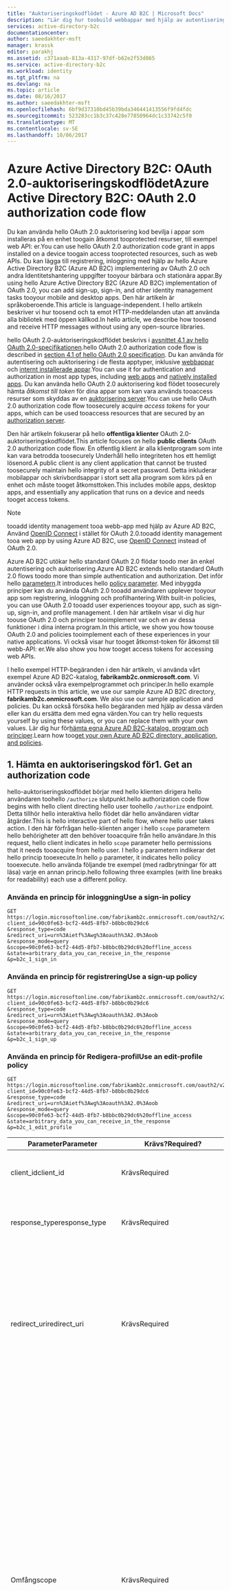 ```yaml
---
title: "Auktoriseringskodflödet - Azure AD B2C | Microsoft Docs"
description: "Lär dig hur toobuild webbappar med hjälp av autentiseringsprotokollet Azure AD B2C och OpenID Connect."
services: active-directory-b2c
documentationcenter: 
author: saeedakhter-msft
manager: krassk
editor: parakhj
ms.assetid: c371aaab-813a-4317-97df-b62e2f53d865
ms.service: active-directory-b2c
ms.workload: identity
ms.tgt_pltfrm: na
ms.devlang: na
ms.topic: article
ms.date: 08/16/2017
ms.author: saeedakhter-msft
ms.openlocfilehash: 6bf9d37310bd45b39bda346441413556f9fd4fdc
ms.sourcegitcommit: 523283cc1b3c37c428e77850964dc1c33742c5f0
ms.translationtype: MT
ms.contentlocale: sv-SE
ms.lasthandoff: 10/06/2017
---
```

# <a name="azure-active-directory-b2c-oauth-20-authorization-code-flow"></a><span data-ttu-id="7bff1-103">Azure Active Directory B2C: OAuth 2.0-auktoriseringskodflödet</span><span class="sxs-lookup"><span data-stu-id="7bff1-103">Azure Active Directory B2C: OAuth 2.0 authorization code flow</span></span>
<span data-ttu-id="7bff1-104">Du kan använda hello OAuth 2.0 auktorisering kod bevilja i appar som installeras på en enhet toogain åtkomst tooprotected resurser, till exempel web API: er.</span><span class="sxs-lookup"><span data-stu-id="7bff1-104">You can use hello OAuth 2.0 authorization code grant in apps installed on a device toogain access tooprotected resources, such as web APIs.</span></span> <span data-ttu-id="7bff1-105">Du kan lägga till registrering, inloggning med hjälp av hello Azure Active Directory B2C (Azure AD B2C) implementering av OAuth 2.0 och andra Identitetshantering uppgifter tooyour bärbara och stationära appar.</span><span class="sxs-lookup"><span data-stu-id="7bff1-105">By using hello Azure Active Directory B2C (Azure AD B2C) implementation of OAuth 2.0, you can add sign-up, sign-in, and other identity management tasks tooyour mobile and desktop apps.</span></span> <span data-ttu-id="7bff1-106">Den här artikeln är språkoberoende.</span><span class="sxs-lookup"><span data-stu-id="7bff1-106">This article is language-independent.</span></span> <span data-ttu-id="7bff1-107">I hello artikeln beskriver vi hur toosend och ta emot HTTP-meddelanden utan att använda alla bibliotek med öppen källkod.</span><span class="sxs-lookup"><span data-stu-id="7bff1-107">In hello article, we describe how toosend and receive HTTP messages without using any open-source libraries.</span></span>

<!-- TODO: Need link toolibraries -->

<span data-ttu-id="7bff1-108">hello OAuth 2.0-auktoriseringskodflödet beskrivs i [avsnittet 4.1 av hello OAuth 2.0-specifikationen](http://tools.ietf.org/html/rfc6749).</span><span class="sxs-lookup"><span data-stu-id="7bff1-108">hello OAuth 2.0 authorization code flow is described in [section 4.1 of hello OAuth 2.0 specification](http://tools.ietf.org/html/rfc6749).</span></span> <span data-ttu-id="7bff1-109">Du kan använda för autentisering och auktorisering i de flesta apptyper, inklusive [webbappar](active-directory-b2c-apps.md#web-apps) och [internt installerade appar](active-directory-b2c-apps.md#mobile-and-native-apps).</span><span class="sxs-lookup"><span data-stu-id="7bff1-109">You can use it for authentication and authorization in most app types, including [web apps](active-directory-b2c-apps.md#web-apps) and [natively installed apps](active-directory-b2c-apps.md#mobile-and-native-apps).</span></span> <span data-ttu-id="7bff1-110">Du kan använda hello OAuth 2.0 auktorisering kod flödet toosecurely hämta *åtkomst till token* för dina appar som kan vara används tooaccess resurser som skyddas av en [auktorisering server](active-directory-b2c-reference-protocols.md#the-basics).</span><span class="sxs-lookup"><span data-stu-id="7bff1-110">You can use hello OAuth 2.0 authorization code flow toosecurely acquire *access tokens* for your apps, which can be used tooaccess resources that are secured by an [authorization server](active-directory-b2c-reference-protocols.md#the-basics).</span></span>

<span data-ttu-id="7bff1-111">Den här artikeln fokuserar på hello **offentliga klienter** OAuth 2.0-auktoriseringskodflödet.</span><span class="sxs-lookup"><span data-stu-id="7bff1-111">This article focuses on hello **public clients** OAuth 2.0 authorization code flow.</span></span> <span data-ttu-id="7bff1-112">En offentlig klient är alla klientprogram som inte kan vara betrodda toosecurely Underhåll hello integriteten hos ett hemligt lösenord.</span><span class="sxs-lookup"><span data-stu-id="7bff1-112">A public client is any client application that cannot be trusted toosecurely maintain hello integrity of a secret password.</span></span> <span data-ttu-id="7bff1-113">Detta inkluderar mobilappar och skrivbordsappar i stort sett alla program som körs på en enhet och måste tooget åtkomsttoken.</span><span class="sxs-lookup"><span data-stu-id="7bff1-113">This includes mobile apps, desktop apps, and essentially any application that runs on a device and needs tooget access tokens.</span></span> 

> [!NOTE]
> <span data-ttu-id="7bff1-114">tooadd identity management tooa webb-app med hjälp av Azure AD B2C, Använd [OpenID Connect](active-directory-b2c-reference-oidc.md) i stället för OAuth 2.0.</span><span class="sxs-lookup"><span data-stu-id="7bff1-114">tooadd identity management tooa web app by using Azure AD B2C, use [OpenID Connect](active-directory-b2c-reference-oidc.md) instead of OAuth 2.0.</span></span>

<span data-ttu-id="7bff1-115">Azure AD B2C utökar hello standard OAuth 2.0 flödar toodo mer än enkel autentisering och auktorisering.</span><span class="sxs-lookup"><span data-stu-id="7bff1-115">Azure AD B2C extends hello standard OAuth 2.0 flows toodo more than simple authentication and authorization.</span></span> <span data-ttu-id="7bff1-116">Det inför hello [parametern](active-directory-b2c-reference-policies.md).</span><span class="sxs-lookup"><span data-stu-id="7bff1-116">It introduces hello [policy parameter](active-directory-b2c-reference-policies.md).</span></span> <span data-ttu-id="7bff1-117">Med inbyggda principer kan du använda OAuth 2.0 tooadd användaren upplever tooyour app som registrering, inloggning och profilhantering.</span><span class="sxs-lookup"><span data-stu-id="7bff1-117">With built-in policies, you can use OAuth 2.0 tooadd user experiences tooyour app, such as sign-up, sign-in, and profile management.</span></span> <span data-ttu-id="7bff1-118">I den här artikeln visar vi dig hur toouse OAuth 2.0 och principer tooimplement var och en av dessa funktioner i dina interna program.</span><span class="sxs-lookup"><span data-stu-id="7bff1-118">In this article, we show you how toouse OAuth 2.0 and policies tooimplement each of these experiences in your native applications.</span></span> <span data-ttu-id="7bff1-119">Vi också visar hur tooget åtkomst-token för åtkomst till webb-API: er.</span><span class="sxs-lookup"><span data-stu-id="7bff1-119">We also show you how tooget access tokens for accessing web APIs.</span></span>

<span data-ttu-id="7bff1-120">I hello exempel HTTP-begäranden i den här artikeln, vi använda vårt exempel Azure AD B2C-katalog, **fabrikamb2c.onmicrosoft.com**. Vi använder också våra exempelprogrammet och principer.</span><span class="sxs-lookup"><span data-stu-id="7bff1-120">In hello example HTTP requests in this article, we use our sample Azure AD B2C directory, **fabrikamb2c.onmicrosoft.com**. We also use our sample application and policies.</span></span> <span data-ttu-id="7bff1-121">Du kan också försöka hello begäranden med hjälp av dessa värden eller kan du ersätta dem med egna värden.</span><span class="sxs-lookup"><span data-stu-id="7bff1-121">You can try hello requests yourself by using these values, or you can replace them with your own values.</span></span>
<span data-ttu-id="7bff1-122">Lär dig hur för[hämta egna Azure AD B2C-katalog, program och principer](#use-your-own-azure-ad-b2c-directory).</span><span class="sxs-lookup"><span data-stu-id="7bff1-122">Learn how too[get your own Azure AD B2C directory, application, and policies](#use-your-own-azure-ad-b2c-directory).</span></span>

## <a name="1-get-an-authorization-code"></a><span data-ttu-id="7bff1-123">1. Hämta en auktoriseringskod för</span><span class="sxs-lookup"><span data-stu-id="7bff1-123">1. Get an authorization code</span></span>
<span data-ttu-id="7bff1-124">hello-auktoriseringskodflödet börjar med hello klienten dirigera hello användaren toohello `/authorize` slutpunkt.</span><span class="sxs-lookup"><span data-stu-id="7bff1-124">hello authorization code flow begins with hello client directing hello user toohello `/authorize` endpoint.</span></span> <span data-ttu-id="7bff1-125">Detta tillhör hello interaktiva hello flödet där hello användaren vidtar åtgärder.</span><span class="sxs-lookup"><span data-stu-id="7bff1-125">This is hello interactive part of hello flow, where hello user takes action.</span></span> <span data-ttu-id="7bff1-126">I den här förfrågan hello-klienten anger i hello `scope` parametern hello behörigheter att den behöver tooacquire från hello användare.</span><span class="sxs-lookup"><span data-stu-id="7bff1-126">In this request, hello client indicates in hello `scope` parameter hello permissions that it needs tooacquire from hello user.</span></span> <span data-ttu-id="7bff1-127">I hello `p` parametern indikerar det hello princip tooexecute.</span><span class="sxs-lookup"><span data-stu-id="7bff1-127">In hello `p` parameter, it indicates hello policy tooexecute.</span></span> <span data-ttu-id="7bff1-128">hello använda följande tre exempel (med radbrytningar för att läsa) varje en annan princip.</span><span class="sxs-lookup"><span data-stu-id="7bff1-128">hello following three examples (with line breaks for readability) each use a different policy.</span></span>

### <a name="use-a-sign-in-policy"></a><span data-ttu-id="7bff1-129">Använda en princip för inloggning</span><span class="sxs-lookup"><span data-stu-id="7bff1-129">Use a sign-in policy</span></span>
```
GET https://login.microsoftonline.com/fabrikamb2c.onmicrosoft.com/oauth2/v2.0/authorize?
client_id=90c0fe63-bcf2-44d5-8fb7-b8bbc0b29dc6
&response_type=code
&redirect_uri=urn%3Aietf%3Awg%3Aoauth%3A2.0%3Aoob
&response_mode=query
&scope=90c0fe63-bcf2-44d5-8fb7-b8bbc0b29dc6%20offline_access
&state=arbitrary_data_you_can_receive_in_the_response
&p=b2c_1_sign_in
```

### <a name="use-a-sign-up-policy"></a><span data-ttu-id="7bff1-130">Använda en princip för registrering</span><span class="sxs-lookup"><span data-stu-id="7bff1-130">Use a sign-up policy</span></span>
```
GET https://login.microsoftonline.com/fabrikamb2c.onmicrosoft.com/oauth2/v2.0/authorize?
client_id=90c0fe63-bcf2-44d5-8fb7-b8bbc0b29dc6
&response_type=code
&redirect_uri=urn%3Aietf%3Awg%3Aoauth%3A2.0%3Aoob
&response_mode=query
&scope=90c0fe63-bcf2-44d5-8fb7-b8bbc0b29dc6%20offline_access
&state=arbitrary_data_you_can_receive_in_the_response
&p=b2c_1_sign_up
```

### <a name="use-an-edit-profile-policy"></a><span data-ttu-id="7bff1-131">Använda en princip för Redigera-profil</span><span class="sxs-lookup"><span data-stu-id="7bff1-131">Use an edit-profile policy</span></span>
```
GET https://login.microsoftonline.com/fabrikamb2c.onmicrosoft.com/oauth2/v2.0/authorize?
client_id=90c0fe63-bcf2-44d5-8fb7-b8bbc0b29dc6
&response_type=code
&redirect_uri=urn%3Aietf%3Awg%3Aoauth%3A2.0%3Aoob
&response_mode=query
&scope=90c0fe63-bcf2-44d5-8fb7-b8bbc0b29dc6%20offline_access
&state=arbitrary_data_you_can_receive_in_the_response
&p=b2c_1_edit_profile
```

| <span data-ttu-id="7bff1-132">Parameter</span><span class="sxs-lookup"><span data-stu-id="7bff1-132">Parameter</span></span> | <span data-ttu-id="7bff1-133">Krävs?</span><span class="sxs-lookup"><span data-stu-id="7bff1-133">Required?</span></span> | <span data-ttu-id="7bff1-134">Beskrivning</span><span class="sxs-lookup"><span data-stu-id="7bff1-134">Description</span></span> |
| --- | --- | --- |
| <span data-ttu-id="7bff1-135">client_id</span><span class="sxs-lookup"><span data-stu-id="7bff1-135">client_id</span></span> |<span data-ttu-id="7bff1-136">Krävs</span><span class="sxs-lookup"><span data-stu-id="7bff1-136">Required</span></span> |<span data-ttu-id="7bff1-137">hello program-ID tilldelade tooyour app i hello [Azure-portalen](https://portal.azure.com).</span><span class="sxs-lookup"><span data-stu-id="7bff1-137">hello application ID assigned tooyour app in hello [Azure portal](https://portal.azure.com).</span></span> |
| <span data-ttu-id="7bff1-138">response_type</span><span class="sxs-lookup"><span data-stu-id="7bff1-138">response_type</span></span> |<span data-ttu-id="7bff1-139">Krävs</span><span class="sxs-lookup"><span data-stu-id="7bff1-139">Required</span></span> |<span data-ttu-id="7bff1-140">hello svarstypen, måste innehålla `code` för hello-auktoriseringskodflödet.</span><span class="sxs-lookup"><span data-stu-id="7bff1-140">hello response type, which must include `code` for hello authorization code flow.</span></span> |
| <span data-ttu-id="7bff1-141">redirect_uri</span><span class="sxs-lookup"><span data-stu-id="7bff1-141">redirect_uri</span></span> |<span data-ttu-id="7bff1-142">Krävs</span><span class="sxs-lookup"><span data-stu-id="7bff1-142">Required</span></span> |<span data-ttu-id="7bff1-143">hello omdirigerings-URI för appen där autentisering svar skickas och tas emot av din app.</span><span class="sxs-lookup"><span data-stu-id="7bff1-143">hello redirect URI of your app, where authentication responses are sent and received by your app.</span></span> <span data-ttu-id="7bff1-144">Den måste matcha en hello omdirigerings-URI: er som du har registrerat i hello portal, förutom att det måste vara URL-kodade.</span><span class="sxs-lookup"><span data-stu-id="7bff1-144">It must exactly match one of hello redirect URIs that you registered in hello portal, except that it must be URL-encoded.</span></span> |
| <span data-ttu-id="7bff1-145">Omfång</span><span class="sxs-lookup"><span data-stu-id="7bff1-145">scope</span></span> |<span data-ttu-id="7bff1-146">Krävs</span><span class="sxs-lookup"><span data-stu-id="7bff1-146">Required</span></span> |<span data-ttu-id="7bff1-147">En blankstegsavgränsad lista över scope.</span><span class="sxs-lookup"><span data-stu-id="7bff1-147">A space-separated list of scopes.</span></span> <span data-ttu-id="7bff1-148">Ett enda scope-värde anger tooAzure Active Directory (AD Azure) både hello behörigheter som tas emot.</span><span class="sxs-lookup"><span data-stu-id="7bff1-148">A single scope value indicates tooAzure Active Directory (Azure AD) both of hello permissions that are being requested.</span></span> <span data-ttu-id="7bff1-149">Med hjälp av hello klient-ID som hello scope visar att din app behöver ett åtkomsttoken som kan användas med tjänsten eller webb-API, som representeras av hello samma klient-ID.</span><span class="sxs-lookup"><span data-stu-id="7bff1-149">Using hello client ID as hello scope indicates that your app needs an access token that can be used against your own service or web API, represented by hello same client ID.</span></span>  <span data-ttu-id="7bff1-150">Hej `offline_access` scope visar att din app behöver en uppdateringstoken för långlivade åtkomst tooresources.</span><span class="sxs-lookup"><span data-stu-id="7bff1-150">hello `offline_access` scope indicates that your app needs a refresh token for long-lived access tooresources.</span></span> <span data-ttu-id="7bff1-151">Du kan också använda hello `openid` omfång toorequest en ID-token från Azure AD B2C.</span><span class="sxs-lookup"><span data-stu-id="7bff1-151">You also can use hello `openid` scope toorequest an ID token from Azure AD B2C.</span></span> |
| <span data-ttu-id="7bff1-152">response_mode</span><span class="sxs-lookup"><span data-stu-id="7bff1-152">response_mode</span></span> |<span data-ttu-id="7bff1-153">Rekommenderas</span><span class="sxs-lookup"><span data-stu-id="7bff1-153">Recommended</span></span> |<span data-ttu-id="7bff1-154">hello-metod som du använder toosend hello resulterande auktorisering kod tillbaka tooyour app.</span><span class="sxs-lookup"><span data-stu-id="7bff1-154">hello method that you use toosend hello resulting authorization code back tooyour app.</span></span> <span data-ttu-id="7bff1-155">Det kan vara `query`, `form_post`, eller `fragment`.</span><span class="sxs-lookup"><span data-stu-id="7bff1-155">It can be `query`, `form_post`, or `fragment`.</span></span> |
| <span data-ttu-id="7bff1-156">state</span><span class="sxs-lookup"><span data-stu-id="7bff1-156">state</span></span> |<span data-ttu-id="7bff1-157">Rekommenderas</span><span class="sxs-lookup"><span data-stu-id="7bff1-157">Recommended</span></span> |<span data-ttu-id="7bff1-158">Ett värde som ingår i hello-begäran som returneras hello token svar.</span><span class="sxs-lookup"><span data-stu-id="7bff1-158">A value included in hello request that is returned in hello token response.</span></span> <span data-ttu-id="7bff1-159">Det kan vara en sträng med innehåll som du vill toouse.</span><span class="sxs-lookup"><span data-stu-id="7bff1-159">It can be a string of any content that you want toouse.</span></span> <span data-ttu-id="7bff1-160">Vanligtvis ett slumpmässigt genererat unikt värde används tooprevent attacker med förfalskning av begäran.</span><span class="sxs-lookup"><span data-stu-id="7bff1-160">Usually, a randomly generated unique value is  used, tooprevent cross-site request forgery attacks.</span></span> <span data-ttu-id="7bff1-161">hello tillstånd är också används tooencode information om hello användarens tillstånd i hello app innan hello autentiseringsbegäran inträffade.</span><span class="sxs-lookup"><span data-stu-id="7bff1-161">hello state also is used tooencode information about hello user's state in hello app before hello authentication request occurred.</span></span> <span data-ttu-id="7bff1-162">Hello sidan hello användaren utfördes eller hello princip som kördes.</span><span class="sxs-lookup"><span data-stu-id="7bff1-162">For example, hello page hello user was on, or hello policy that was being executed.</span></span> |
| <span data-ttu-id="7bff1-163">P</span><span class="sxs-lookup"><span data-stu-id="7bff1-163">p</span></span> |<span data-ttu-id="7bff1-164">Krävs</span><span class="sxs-lookup"><span data-stu-id="7bff1-164">Required</span></span> |<span data-ttu-id="7bff1-165">hello-princip som körs.</span><span class="sxs-lookup"><span data-stu-id="7bff1-165">hello policy that is executed.</span></span> <span data-ttu-id="7bff1-166">Hello namnet för en princip som skapas i din Azure AD B2C-katalog.</span><span class="sxs-lookup"><span data-stu-id="7bff1-166">It's hello name of a policy that is created in your Azure AD B2C directory.</span></span> <span data-ttu-id="7bff1-167">hello principvärdet namn måste börja med **b2c\_1\_**.</span><span class="sxs-lookup"><span data-stu-id="7bff1-167">hello policy name value should begin with **b2c\_1\_**.</span></span> <span data-ttu-id="7bff1-168">toolearn mer information om principer finns [Azure AD B2C inbyggda principer](active-directory-b2c-reference-policies.md).</span><span class="sxs-lookup"><span data-stu-id="7bff1-168">toolearn more about policies, see [Azure AD B2C built-in policies](active-directory-b2c-reference-policies.md).</span></span> |
| <span data-ttu-id="7bff1-169">kommandotolk</span><span class="sxs-lookup"><span data-stu-id="7bff1-169">prompt</span></span> |<span data-ttu-id="7bff1-170">Valfri</span><span class="sxs-lookup"><span data-stu-id="7bff1-170">Optional</span></span> |<span data-ttu-id="7bff1-171">hello typ av användarinteraktion som krävs.</span><span class="sxs-lookup"><span data-stu-id="7bff1-171">hello type of user interaction that is required.</span></span> <span data-ttu-id="7bff1-172">Hello enda giltiga värdet är för närvarande `login`, vilket framtvingar hello användaren tooenter sina autentiseringsuppgifter på begäran.</span><span class="sxs-lookup"><span data-stu-id="7bff1-172">Currently, hello only valid value is `login`, which forces hello user tooenter their credentials on that request.</span></span> <span data-ttu-id="7bff1-173">Enkel inloggning börjar inte gälla.</span><span class="sxs-lookup"><span data-stu-id="7bff1-173">Single sign-on will not take effect.</span></span> |

<span data-ttu-id="7bff1-174">Nu uppmanas användaren hello toocomplete hello princip arbetsflöde.</span><span class="sxs-lookup"><span data-stu-id="7bff1-174">At this point, hello user is asked toocomplete hello policy's workflow.</span></span> <span data-ttu-id="7bff1-175">Detta kan omfatta hello användaren att ange sina användarnamn och lösenord, logga in med en sociala identitet registrerar sig för hello katalog eller en annan siffra steg.</span><span class="sxs-lookup"><span data-stu-id="7bff1-175">This might involve hello user entering their username and password, signing in with a social identity, signing up for hello directory, or any other number of steps.</span></span> <span data-ttu-id="7bff1-176">Användaråtgärder beror på hur hello princip har definierats.</span><span class="sxs-lookup"><span data-stu-id="7bff1-176">User actions depend on how hello policy is defined.</span></span>

<span data-ttu-id="7bff1-177">När hello användaren Slutför hello princip, Azure AD tillbaka ett svar tooyour app på hello-värde som du använde för `redirect_uri`.</span><span class="sxs-lookup"><span data-stu-id="7bff1-177">After hello user completes hello policy, Azure AD returns a response tooyour app at hello value you used for `redirect_uri`.</span></span> <span data-ttu-id="7bff1-178">Den använder hello-metod som anges i hello `response_mode` parameter.</span><span class="sxs-lookup"><span data-stu-id="7bff1-178">It uses hello method specified in hello `response_mode` parameter.</span></span> <span data-ttu-id="7bff1-179">hello svar är exakt hello samma för alla hello åtgärd användarscenarier, oberoende av hello-princip som har utförts.</span><span class="sxs-lookup"><span data-stu-id="7bff1-179">hello response is exactly hello same for each of hello user action scenarios, independent of hello policy that was executed.</span></span>

<span data-ttu-id="7bff1-180">Ett lyckat svar som använder `response_mode=query` ser ut så här:</span><span class="sxs-lookup"><span data-stu-id="7bff1-180">A successful response that uses `response_mode=query` looks like this:</span></span>

```
GET urn:ietf:wg:oauth:2.0:oob?
code=AwABAAAAvPM1KaPlrEqdFSBzjqfTGBCmLdgfSTLEMPGYuNHSUYBrq...        // hello authorization_code, truncated
&state=arbitrary_data_you_can_receive_in_the_response                // hello value provided in hello request
```

| <span data-ttu-id="7bff1-181">Parameter</span><span class="sxs-lookup"><span data-stu-id="7bff1-181">Parameter</span></span> | <span data-ttu-id="7bff1-182">Beskrivning</span><span class="sxs-lookup"><span data-stu-id="7bff1-182">Description</span></span> |
| --- | --- |
| <span data-ttu-id="7bff1-183">Koden</span><span class="sxs-lookup"><span data-stu-id="7bff1-183">code</span></span> |<span data-ttu-id="7bff1-184">Hej auktoriseringskod hello appen begärdes.</span><span class="sxs-lookup"><span data-stu-id="7bff1-184">hello authorization code that hello app requested.</span></span> <span data-ttu-id="7bff1-185">hello app kan använda hello auktorisering koden toorequest en åtkomst-token för en målresurs.</span><span class="sxs-lookup"><span data-stu-id="7bff1-185">hello app can use hello authorization code toorequest an access token for a target resource.</span></span> <span data-ttu-id="7bff1-186">Auktoriseringskoder är mycket tillfällig.</span><span class="sxs-lookup"><span data-stu-id="7bff1-186">Authorization codes are very short-lived.</span></span> <span data-ttu-id="7bff1-187">Vanligtvis de går ut efter 10 minuter.</span><span class="sxs-lookup"><span data-stu-id="7bff1-187">Typically, they expire after about 10 minutes.</span></span> |
| <span data-ttu-id="7bff1-188">state</span><span class="sxs-lookup"><span data-stu-id="7bff1-188">state</span></span> |<span data-ttu-id="7bff1-189">Se hello fullständig beskrivning i hello-tabellen i föregående avsnitt hello.</span><span class="sxs-lookup"><span data-stu-id="7bff1-189">See hello full description in hello table in hello preceding section.</span></span> <span data-ttu-id="7bff1-190">Om en `state` parametern ingår i hello begäran hello samma värde som ska visas i hello svar.</span><span class="sxs-lookup"><span data-stu-id="7bff1-190">If a `state` parameter is included in hello request, hello same value should appear in hello response.</span></span> <span data-ttu-id="7bff1-191">hello app bör kontrollera att hello `state` värden i hello förfrågan och svar är identiska.</span><span class="sxs-lookup"><span data-stu-id="7bff1-191">hello app should verify that hello `state` values in hello request and response are identical.</span></span> |

<span data-ttu-id="7bff1-192">Felsvar kan också skickas toohello omdirigerings-URI så att hello app kan hantera dem på rätt sätt:</span><span class="sxs-lookup"><span data-stu-id="7bff1-192">Error responses also can be sent toohello redirect URI so that hello app can handle them appropriately:</span></span>

```
GET urn:ietf:wg:oauth:2.0:oob?
error=access_denied
&error_description=The+user+has+cancelled+entering+self-asserted+information
&state=arbitrary_data_you_can_receive_in_the_response
```

| <span data-ttu-id="7bff1-193">Parameter</span><span class="sxs-lookup"><span data-stu-id="7bff1-193">Parameter</span></span> | <span data-ttu-id="7bff1-194">Beskrivning</span><span class="sxs-lookup"><span data-stu-id="7bff1-194">Description</span></span> |
| --- | --- |
| <span data-ttu-id="7bff1-195">fel</span><span class="sxs-lookup"><span data-stu-id="7bff1-195">error</span></span> |<span data-ttu-id="7bff1-196">Ett felkod sträng som du kan använda tooclassify hello typer av fel som inträffar.</span><span class="sxs-lookup"><span data-stu-id="7bff1-196">An error code string that you can use tooclassify hello types of errors that occur.</span></span> <span data-ttu-id="7bff1-197">Du kan också använda hello sträng tooreact tooerrors.</span><span class="sxs-lookup"><span data-stu-id="7bff1-197">You also can use hello string tooreact tooerrors.</span></span> |
| <span data-ttu-id="7bff1-198">error_description</span><span class="sxs-lookup"><span data-stu-id="7bff1-198">error_description</span></span> |<span data-ttu-id="7bff1-199">Ett felmeddelande som kan hjälpa dig att identifiera hello grundorsaken till ett autentiseringsfel.</span><span class="sxs-lookup"><span data-stu-id="7bff1-199">A specific error message that can help you identify hello root cause of an authentication error.</span></span> |
| <span data-ttu-id="7bff1-200">state</span><span class="sxs-lookup"><span data-stu-id="7bff1-200">state</span></span> |<span data-ttu-id="7bff1-201">Finns hello fullständiga beskrivningen i föregående tabell hello.</span><span class="sxs-lookup"><span data-stu-id="7bff1-201">See hello full description in hello preceding table.</span></span> <span data-ttu-id="7bff1-202">Om en `state` parametern ingår i hello begäran hello samma värde som ska visas i hello svar.</span><span class="sxs-lookup"><span data-stu-id="7bff1-202">If a `state` parameter is included in hello request, hello same value should appear in hello response.</span></span> <span data-ttu-id="7bff1-203">hello app bör kontrollera att hello `state` värden i hello förfrågan och svar är identiska.</span><span class="sxs-lookup"><span data-stu-id="7bff1-203">hello app should verify that hello `state` values in hello request and response are identical.</span></span> |

## <a name="2-get-a-token"></a><span data-ttu-id="7bff1-204">2. Hämta en token</span><span class="sxs-lookup"><span data-stu-id="7bff1-204">2. Get a token</span></span>
<span data-ttu-id="7bff1-205">Nu när du har skaffat ett auktoriseringskod du lösa in hello `code` för token toohello avsedda resursen genom att skicka en POST-begäran toohello `/token` slutpunkt.</span><span class="sxs-lookup"><span data-stu-id="7bff1-205">Now that you've acquired an authorization code, you can redeem hello `code` for a token toohello intended resource by sending a POST request toohello `/token` endpoint.</span></span> <span data-ttu-id="7bff1-206">I Azure AD B2C är hello resursen som du kan begära en token för din Apps egen backend-webb-API.</span><span class="sxs-lookup"><span data-stu-id="7bff1-206">In Azure AD B2C, hello only resource that you can request a token for is your app's own back-end web API.</span></span> <span data-ttu-id="7bff1-207">hello-konventionen som används för att begära en token tooyourself är toouse appens klient-ID som hello omfattning:</span><span class="sxs-lookup"><span data-stu-id="7bff1-207">hello convention that's used for requesting a token tooyourself is toouse your app's client ID as hello scope:</span></span>

```
POST fabrikamb2c.onmicrosoft.com/oauth2/v2.0/token?p=b2c_1_sign_in HTTP/1.1
Host: https://login.microsoftonline.com
Content-Type: application/x-www-form-urlencoded

grant_type=authorization_code&client_id=90c0fe63-bcf2-44d5-8fb7-b8bbc0b29dc6&scope=90c0fe63-bcf2-44d5-8fb7-b8bbc0b29dc6 offline_access&code=AwABAAAAvPM1KaPlrEqdFSBzjqfTGBCmLdgfSTLEMPGYuNHSUYBrq...&redirect_uri=urn:ietf:wg:oauth:2.0:oob

```

| <span data-ttu-id="7bff1-208">Parameter</span><span class="sxs-lookup"><span data-stu-id="7bff1-208">Parameter</span></span> | <span data-ttu-id="7bff1-209">Krävs?</span><span class="sxs-lookup"><span data-stu-id="7bff1-209">Required?</span></span> | <span data-ttu-id="7bff1-210">Beskrivning</span><span class="sxs-lookup"><span data-stu-id="7bff1-210">Description</span></span> |
| --- | --- | --- |
| <span data-ttu-id="7bff1-211">P</span><span class="sxs-lookup"><span data-stu-id="7bff1-211">p</span></span> |<span data-ttu-id="7bff1-212">Krävs</span><span class="sxs-lookup"><span data-stu-id="7bff1-212">Required</span></span> |<span data-ttu-id="7bff1-213">Hej princip som har använt tooacquire hello auktorisering kod.</span><span class="sxs-lookup"><span data-stu-id="7bff1-213">hello policy that was used tooacquire hello authorization code.</span></span> <span data-ttu-id="7bff1-214">Du kan inte använda en annan princip i den här förfrågan.</span><span class="sxs-lookup"><span data-stu-id="7bff1-214">You cannot use a different policy in this request.</span></span> <span data-ttu-id="7bff1-215">Observera att lägga till den här parametern toohello *frågesträng*, inte i hello POST brödtext.</span><span class="sxs-lookup"><span data-stu-id="7bff1-215">Note that you add this parameter toohello *query string*, not in hello POST body.</span></span> |
| <span data-ttu-id="7bff1-216">client_id</span><span class="sxs-lookup"><span data-stu-id="7bff1-216">client_id</span></span> |<span data-ttu-id="7bff1-217">Krävs</span><span class="sxs-lookup"><span data-stu-id="7bff1-217">Required</span></span> |<span data-ttu-id="7bff1-218">hello program-ID tilldelade tooyour app i hello [Azure-portalen](https://portal.azure.com).</span><span class="sxs-lookup"><span data-stu-id="7bff1-218">hello application ID assigned tooyour app in hello [Azure portal](https://portal.azure.com).</span></span> |
| <span data-ttu-id="7bff1-219">grant_type</span><span class="sxs-lookup"><span data-stu-id="7bff1-219">grant_type</span></span> |<span data-ttu-id="7bff1-220">Krävs</span><span class="sxs-lookup"><span data-stu-id="7bff1-220">Required</span></span> |<span data-ttu-id="7bff1-221">bevilja hello typ.</span><span class="sxs-lookup"><span data-stu-id="7bff1-221">hello type of grant.</span></span> <span data-ttu-id="7bff1-222">För hello auktoriseringskodflödet hello bevilja typ måste vara `authorization_code`.</span><span class="sxs-lookup"><span data-stu-id="7bff1-222">For hello authorization code flow, hello grant type must be `authorization_code`.</span></span> |
| <span data-ttu-id="7bff1-223">Omfång</span><span class="sxs-lookup"><span data-stu-id="7bff1-223">scope</span></span> |<span data-ttu-id="7bff1-224">Rekommenderas</span><span class="sxs-lookup"><span data-stu-id="7bff1-224">Recommended</span></span> |<span data-ttu-id="7bff1-225">En blankstegsavgränsad lista över scope.</span><span class="sxs-lookup"><span data-stu-id="7bff1-225">A space-separated list of scopes.</span></span> <span data-ttu-id="7bff1-226">Ett enda scope-värde anger tooAzure AD båda hello behörigheter som tas emot.</span><span class="sxs-lookup"><span data-stu-id="7bff1-226">A single scope value indicates tooAzure AD both of hello permissions that are being requested.</span></span> <span data-ttu-id="7bff1-227">Med hjälp av hello klient-ID som hello scope visar att din app behöver ett åtkomsttoken som kan användas med tjänsten eller webb-API, som representeras av hello samma klient-ID.</span><span class="sxs-lookup"><span data-stu-id="7bff1-227">Using hello client ID as hello scope indicates that your app needs an access token that can be used against your own service or web API, represented by hello same client ID.</span></span>  <span data-ttu-id="7bff1-228">Hej `offline_access` scope visar att din app behöver en uppdateringstoken för långlivade åtkomst tooresources.</span><span class="sxs-lookup"><span data-stu-id="7bff1-228">hello `offline_access` scope indicates that your app needs a refresh token for long-lived access tooresources.</span></span>  <span data-ttu-id="7bff1-229">Du kan också använda hello `openid` omfång toorequest en ID-token från Azure AD B2C.</span><span class="sxs-lookup"><span data-stu-id="7bff1-229">You also can use hello `openid` scope toorequest an ID token from Azure AD B2C.</span></span> |
| <span data-ttu-id="7bff1-230">Koden</span><span class="sxs-lookup"><span data-stu-id="7bff1-230">code</span></span> |<span data-ttu-id="7bff1-231">Krävs</span><span class="sxs-lookup"><span data-stu-id="7bff1-231">Required</span></span> |<span data-ttu-id="7bff1-232">hello auktoriseringskod som du har införskaffade i hello första del av hello flödet.</span><span class="sxs-lookup"><span data-stu-id="7bff1-232">hello authorization code that you acquired in hello first leg of hello flow.</span></span> |
| <span data-ttu-id="7bff1-233">redirect_uri</span><span class="sxs-lookup"><span data-stu-id="7bff1-233">redirect_uri</span></span> |<span data-ttu-id="7bff1-234">Krävs</span><span class="sxs-lookup"><span data-stu-id="7bff1-234">Required</span></span> |<span data-ttu-id="7bff1-235">hello omdirigerings-URI för hello program som du fick hello auktoriseringskod.</span><span class="sxs-lookup"><span data-stu-id="7bff1-235">hello redirect URI of hello application where you received hello authorization code.</span></span> |

<span data-ttu-id="7bff1-236">Ett lyckat svar för token som ser ut så här:</span><span class="sxs-lookup"><span data-stu-id="7bff1-236">A successful token response looks like this:</span></span>

```
{
    "not_before": "1442340812",
    "token_type": "Bearer",
    "access_token": "eyJ0eXAiOiJKV1QiLCJhbGciOiJSUzI1NiIsIng1dCI6Ik5HVEZ2ZEstZnl0aEV1Q...",
    "scope": "90c0fe63-bcf2-44d5-8fb7-b8bbc0b29dc6 offline_access",
    "expires_in": "3600",
    "refresh_token": "AAQfQmvuDy8WtUv-sd0TBwWVQs1rC-Lfxa_NDkLqpg50Cxp5Dxj0VPF1mx2Z...",
}
```
| <span data-ttu-id="7bff1-237">Parameter</span><span class="sxs-lookup"><span data-stu-id="7bff1-237">Parameter</span></span> | <span data-ttu-id="7bff1-238">Beskrivning</span><span class="sxs-lookup"><span data-stu-id="7bff1-238">Description</span></span> |
| --- | --- |
| <span data-ttu-id="7bff1-239">not_before</span><span class="sxs-lookup"><span data-stu-id="7bff1-239">not_before</span></span> |<span data-ttu-id="7bff1-240">hello tid vid vilken hello token betraktas som giltigt epok tidpunkt.</span><span class="sxs-lookup"><span data-stu-id="7bff1-240">hello time at which hello token is considered valid, in epoch time.</span></span> |
| <span data-ttu-id="7bff1-241">token_type</span><span class="sxs-lookup"><span data-stu-id="7bff1-241">token_type</span></span> |<span data-ttu-id="7bff1-242">hello tokentypen värde.</span><span class="sxs-lookup"><span data-stu-id="7bff1-242">hello token type value.</span></span> <span data-ttu-id="7bff1-243">hello Skriv endast att Azure AD stöder är ägar.</span><span class="sxs-lookup"><span data-stu-id="7bff1-243">hello only type that Azure AD supports is Bearer.</span></span> |
| <span data-ttu-id="7bff1-244">access_token</span><span class="sxs-lookup"><span data-stu-id="7bff1-244">access_token</span></span> |<span data-ttu-id="7bff1-245">hello signerade JSON-Webbtoken (JWT) som du har begärt.</span><span class="sxs-lookup"><span data-stu-id="7bff1-245">hello signed JSON Web Token (JWT) that you requested.</span></span> |
| <span data-ttu-id="7bff1-246">Omfång</span><span class="sxs-lookup"><span data-stu-id="7bff1-246">scope</span></span> |<span data-ttu-id="7bff1-247">hello scope som hello token är giltig för.</span><span class="sxs-lookup"><span data-stu-id="7bff1-247">hello scopes that hello token is valid for.</span></span> <span data-ttu-id="7bff1-248">Du kan också använda omfång toocache token för senare användning.</span><span class="sxs-lookup"><span data-stu-id="7bff1-248">You also can use scopes toocache tokens for later use.</span></span> |
| <span data-ttu-id="7bff1-249">expires_in</span><span class="sxs-lookup"><span data-stu-id="7bff1-249">expires_in</span></span> |<span data-ttu-id="7bff1-250">hello tidslängd som hello token är giltig (i sekunder).</span><span class="sxs-lookup"><span data-stu-id="7bff1-250">hello length of time that hello token is valid (in seconds).</span></span> |
| <span data-ttu-id="7bff1-251">refresh_token</span><span class="sxs-lookup"><span data-stu-id="7bff1-251">refresh_token</span></span> |<span data-ttu-id="7bff1-252">En token för uppdatering av OAuth 2.0.</span><span class="sxs-lookup"><span data-stu-id="7bff1-252">An OAuth 2.0 refresh token.</span></span> <span data-ttu-id="7bff1-253">hello app kan använda den här token tooacquire ytterligare token när hello aktuella token upphör att gälla.</span><span class="sxs-lookup"><span data-stu-id="7bff1-253">hello app can use this token tooacquire additional tokens after hello current token expires.</span></span> <span data-ttu-id="7bff1-254">Uppdateringstoken är långlivade.</span><span class="sxs-lookup"><span data-stu-id="7bff1-254">Refresh tokens are long-lived.</span></span> <span data-ttu-id="7bff1-255">Du kan använda dem tooretain åtkomst tooresources för längre tid.</span><span class="sxs-lookup"><span data-stu-id="7bff1-255">You can use them tooretain access tooresources for extended periods of time.</span></span> <span data-ttu-id="7bff1-256">Mer information finns i hello [Azure AD B2C tokenreferens](active-directory-b2c-reference-tokens.md).</span><span class="sxs-lookup"><span data-stu-id="7bff1-256">For more information, see hello [Azure AD B2C token reference](active-directory-b2c-reference-tokens.md).</span></span> |

<span data-ttu-id="7bff1-257">Felsvar se ut så här:</span><span class="sxs-lookup"><span data-stu-id="7bff1-257">Error responses look like this:</span></span>

```
{
    "error": "access_denied",
    "error_description": "hello user revoked access toohello app.",
}
```

| <span data-ttu-id="7bff1-258">Parameter</span><span class="sxs-lookup"><span data-stu-id="7bff1-258">Parameter</span></span> | <span data-ttu-id="7bff1-259">Beskrivning</span><span class="sxs-lookup"><span data-stu-id="7bff1-259">Description</span></span> |
| --- | --- |
| <span data-ttu-id="7bff1-260">fel</span><span class="sxs-lookup"><span data-stu-id="7bff1-260">error</span></span> |<span data-ttu-id="7bff1-261">Ett felkod sträng som du kan använda tooclassify hello typer av fel som inträffar.</span><span class="sxs-lookup"><span data-stu-id="7bff1-261">An error code string that you can use tooclassify hello types of errors that occur.</span></span> <span data-ttu-id="7bff1-262">Du kan också använda hello sträng tooreact tooerrors.</span><span class="sxs-lookup"><span data-stu-id="7bff1-262">You also can use hello string tooreact tooerrors.</span></span> |
| <span data-ttu-id="7bff1-263">error_description</span><span class="sxs-lookup"><span data-stu-id="7bff1-263">error_description</span></span> |<span data-ttu-id="7bff1-264">Ett felmeddelande som kan hjälpa dig att identifiera hello grundorsaken till ett autentiseringsfel.</span><span class="sxs-lookup"><span data-stu-id="7bff1-264">A specific error message that can help you identify hello root cause of an authentication error.</span></span> |

## <a name="3-use-hello-token"></a><span data-ttu-id="7bff1-265">3. Använd hello-token</span><span class="sxs-lookup"><span data-stu-id="7bff1-265">3. Use hello token</span></span>
<span data-ttu-id="7bff1-266">Nu när du har har skaffat ett åtkomsttoken, du kan använda hello token i begäranden tooyour backend-webb-API: er genom att inkludera i hello `Authorization` huvud:</span><span class="sxs-lookup"><span data-stu-id="7bff1-266">Now that you've successfully acquired an access token, you can use hello token in requests tooyour back-end web APIs by including it in hello `Authorization` header:</span></span>

```
GET /tasks
Host: https://mytaskwebapi.com
Authorization: Bearer eyJ0eXAiOiJKV1QiLCJhbGciOiJSUzI1NiIsIng1dCI6Ik5HVEZ2ZEstZnl0aEV1Q...
```

## <a name="4-refresh-hello-token"></a><span data-ttu-id="7bff1-267">4. Uppdatera hello-token</span><span class="sxs-lookup"><span data-stu-id="7bff1-267">4. Refresh hello token</span></span>
<span data-ttu-id="7bff1-268">Åtkomst-token och ID-token är tillfällig.</span><span class="sxs-lookup"><span data-stu-id="7bff1-268">Access tokens and ID tokens are short-lived.</span></span> <span data-ttu-id="7bff1-269">När de upphör att gälla måste du uppdatera dem toocontinue tooaccess resurser.</span><span class="sxs-lookup"><span data-stu-id="7bff1-269">After they expire, you must refresh them toocontinue tooaccess resources.</span></span> <span data-ttu-id="7bff1-270">toodo kan skicka en annan POST-begäran toohello `/token` slutpunkt.</span><span class="sxs-lookup"><span data-stu-id="7bff1-270">toodo this, submit another POST request toohello `/token` endpoint.</span></span> <span data-ttu-id="7bff1-271">Den här tiden kan ge hello `refresh_token` i stället för hello `code`:</span><span class="sxs-lookup"><span data-stu-id="7bff1-271">This time, provide hello `refresh_token` instead of hello `code`:</span></span>

```
POST fabrikamb2c.onmicrosoft.com/oauth2/v2.0/token?p=b2c_1_sign_in HTTP/1.1
Host: https://login.microsoftonline.com
Content-Type: application/x-www-form-urlencoded

grant_type=refresh_token&client_id=90c0fe63-bcf2-44d5-8fb7-b8bbc0b29dc6&scope=90c0fe63-bcf2-44d5-8fb7-b8bbc0b29dc6 offline_access&refresh_token=AwABAAAAvPM1KaPlrEqdFSBzjqfTGBCmLdgfSTLEMPGYuNHSUYBrq...&redirect_uri=urn:ietf:wg:oauth:2.0:oob
```

| <span data-ttu-id="7bff1-272">Parameter</span><span class="sxs-lookup"><span data-stu-id="7bff1-272">Parameter</span></span> | <span data-ttu-id="7bff1-273">Krävs?</span><span class="sxs-lookup"><span data-stu-id="7bff1-273">Required?</span></span> | <span data-ttu-id="7bff1-274">Beskrivning</span><span class="sxs-lookup"><span data-stu-id="7bff1-274">Description</span></span> |
| --- | --- | --- |
| <span data-ttu-id="7bff1-275">P</span><span class="sxs-lookup"><span data-stu-id="7bff1-275">p</span></span> |<span data-ttu-id="7bff1-276">Krävs</span><span class="sxs-lookup"><span data-stu-id="7bff1-276">Required</span></span> |<span data-ttu-id="7bff1-277">hello-princip som har använt tooacquire hello ursprungliga uppdateringstoken.</span><span class="sxs-lookup"><span data-stu-id="7bff1-277">hello policy that was used tooacquire hello original refresh token.</span></span> <span data-ttu-id="7bff1-278">Du kan inte använda en annan princip i den här förfrågan.</span><span class="sxs-lookup"><span data-stu-id="7bff1-278">You cannot use a different policy in this request.</span></span> <span data-ttu-id="7bff1-279">Observera att lägga till den här parametern toohello *frågesträng*, inte i hello POST brödtext.</span><span class="sxs-lookup"><span data-stu-id="7bff1-279">Note that you add this parameter toohello *query string*, not in hello POST body.</span></span> |
| <span data-ttu-id="7bff1-280">client_id</span><span class="sxs-lookup"><span data-stu-id="7bff1-280">client_id</span></span> |<span data-ttu-id="7bff1-281">Rekommenderas</span><span class="sxs-lookup"><span data-stu-id="7bff1-281">Recommended</span></span> |<span data-ttu-id="7bff1-282">hello program-ID tilldelade tooyour app i hello [Azure-portalen](https://portal.azure.com).</span><span class="sxs-lookup"><span data-stu-id="7bff1-282">hello application ID assigned tooyour app in hello [Azure portal](https://portal.azure.com).</span></span> |
| <span data-ttu-id="7bff1-283">grant_type</span><span class="sxs-lookup"><span data-stu-id="7bff1-283">grant_type</span></span> |<span data-ttu-id="7bff1-284">Krävs</span><span class="sxs-lookup"><span data-stu-id="7bff1-284">Required</span></span> |<span data-ttu-id="7bff1-285">bevilja hello typ.</span><span class="sxs-lookup"><span data-stu-id="7bff1-285">hello type of grant.</span></span> <span data-ttu-id="7bff1-286">För denna del av hello auktoriseringskodflödet hello bevilja typ måste vara `refresh_token`.</span><span class="sxs-lookup"><span data-stu-id="7bff1-286">For this leg of hello authorization code flow, hello grant type must be `refresh_token`.</span></span> |
| <span data-ttu-id="7bff1-287">Omfång</span><span class="sxs-lookup"><span data-stu-id="7bff1-287">scope</span></span> |<span data-ttu-id="7bff1-288">Rekommenderas</span><span class="sxs-lookup"><span data-stu-id="7bff1-288">Recommended</span></span> |<span data-ttu-id="7bff1-289">En blankstegsavgränsad lista över scope.</span><span class="sxs-lookup"><span data-stu-id="7bff1-289">A space-separated list of scopes.</span></span> <span data-ttu-id="7bff1-290">Ett enda scope-värde anger tooAzure AD båda hello behörigheter som tas emot.</span><span class="sxs-lookup"><span data-stu-id="7bff1-290">A single scope value indicates tooAzure AD both of hello permissions that are being requested.</span></span> <span data-ttu-id="7bff1-291">Med hjälp av hello klient-ID som hello scope visar att din app behöver ett åtkomsttoken som kan användas med tjänsten eller webb-API, som representeras av hello samma klient-ID.</span><span class="sxs-lookup"><span data-stu-id="7bff1-291">Using hello client ID as hello scope indicates that your app needs an access token that can be used against your own service or web API, represented by hello same client ID.</span></span>  <span data-ttu-id="7bff1-292">Hej `offline_access` omfång anger att din app behöver en uppdateringstoken för långlivade åtkomst tooresources.</span><span class="sxs-lookup"><span data-stu-id="7bff1-292">hello `offline_access` scope indicates that your app will need a refresh token for long-lived access tooresources.</span></span>  <span data-ttu-id="7bff1-293">Du kan också använda hello `openid` omfång toorequest en ID-token från Azure AD B2C.</span><span class="sxs-lookup"><span data-stu-id="7bff1-293">You also can use hello `openid` scope toorequest an ID token from Azure AD B2C.</span></span> |
| <span data-ttu-id="7bff1-294">redirect_uri</span><span class="sxs-lookup"><span data-stu-id="7bff1-294">redirect_uri</span></span> |<span data-ttu-id="7bff1-295">Valfri</span><span class="sxs-lookup"><span data-stu-id="7bff1-295">Optional</span></span> |<span data-ttu-id="7bff1-296">hello omdirigerings-URI för hello program som du fick hello auktoriseringskod.</span><span class="sxs-lookup"><span data-stu-id="7bff1-296">hello redirect URI of hello application where you received hello authorization code.</span></span> |
| <span data-ttu-id="7bff1-297">refresh_token</span><span class="sxs-lookup"><span data-stu-id="7bff1-297">refresh_token</span></span> |<span data-ttu-id="7bff1-298">Krävs</span><span class="sxs-lookup"><span data-stu-id="7bff1-298">Required</span></span> |<span data-ttu-id="7bff1-299">hello ursprungliga uppdateringstoken som du har införskaffade i hello andra ben hello flödet.</span><span class="sxs-lookup"><span data-stu-id="7bff1-299">hello original refresh token that you acquired in hello second leg of hello flow.</span></span> |

<span data-ttu-id="7bff1-300">Ett lyckat svar för token som ser ut så här:</span><span class="sxs-lookup"><span data-stu-id="7bff1-300">A successful token response looks like this:</span></span>

```
{
    "not_before": "1442340812",
    "token_type": "Bearer",
    "access_token": "eyJ0eXAiOiJKV1QiLCJhbGciOiJSUzI1NiIsIng1dCI6Ik5HVEZ2ZEstZnl0aEV1Q...",
    "scope": "90c0fe63-bcf2-44d5-8fb7-b8bbc0b29dc6 offline_access",
    "expires_in": "3600",
    "refresh_token": "AAQfQmvuDy8WtUv-sd0TBwWVQs1rC-Lfxa_NDkLqpg50Cxp5Dxj0VPF1mx2Z...",
}
```
| <span data-ttu-id="7bff1-301">Parameter</span><span class="sxs-lookup"><span data-stu-id="7bff1-301">Parameter</span></span> | <span data-ttu-id="7bff1-302">Beskrivning</span><span class="sxs-lookup"><span data-stu-id="7bff1-302">Description</span></span> |
| --- | --- |
| <span data-ttu-id="7bff1-303">not_before</span><span class="sxs-lookup"><span data-stu-id="7bff1-303">not_before</span></span> |<span data-ttu-id="7bff1-304">hello tid vid vilken hello token betraktas som giltigt epok tidpunkt.</span><span class="sxs-lookup"><span data-stu-id="7bff1-304">hello time at which hello token is considered valid, in epoch time.</span></span> |
| <span data-ttu-id="7bff1-305">token_type</span><span class="sxs-lookup"><span data-stu-id="7bff1-305">token_type</span></span> |<span data-ttu-id="7bff1-306">hello tokentypen värde.</span><span class="sxs-lookup"><span data-stu-id="7bff1-306">hello token type value.</span></span> <span data-ttu-id="7bff1-307">hello Skriv endast att Azure AD stöder är ägar.</span><span class="sxs-lookup"><span data-stu-id="7bff1-307">hello only type that Azure AD supports is Bearer.</span></span> |
| <span data-ttu-id="7bff1-308">access_token</span><span class="sxs-lookup"><span data-stu-id="7bff1-308">access_token</span></span> |<span data-ttu-id="7bff1-309">hello signerade JWT som du har begärt.</span><span class="sxs-lookup"><span data-stu-id="7bff1-309">hello signed JWT that you requested.</span></span> |
| <span data-ttu-id="7bff1-310">Omfång</span><span class="sxs-lookup"><span data-stu-id="7bff1-310">scope</span></span> |<span data-ttu-id="7bff1-311">hello scope som hello token är giltig för.</span><span class="sxs-lookup"><span data-stu-id="7bff1-311">hello scopes that hello token is valid for.</span></span> <span data-ttu-id="7bff1-312">Du kan också använda hello scope toocache token för senare användning.</span><span class="sxs-lookup"><span data-stu-id="7bff1-312">You also can use hello scopes toocache tokens for later use.</span></span> |
| <span data-ttu-id="7bff1-313">expires_in</span><span class="sxs-lookup"><span data-stu-id="7bff1-313">expires_in</span></span> |<span data-ttu-id="7bff1-314">hello tidslängd som hello token är giltig (i sekunder).</span><span class="sxs-lookup"><span data-stu-id="7bff1-314">hello length of time that hello token is valid (in seconds).</span></span> |
| <span data-ttu-id="7bff1-315">refresh_token</span><span class="sxs-lookup"><span data-stu-id="7bff1-315">refresh_token</span></span> |<span data-ttu-id="7bff1-316">En token för uppdatering av OAuth 2.0.</span><span class="sxs-lookup"><span data-stu-id="7bff1-316">An OAuth 2.0 refresh token.</span></span> <span data-ttu-id="7bff1-317">hello app kan använda den här token tooacquire ytterligare token när hello aktuella token upphör att gälla.</span><span class="sxs-lookup"><span data-stu-id="7bff1-317">hello app can use this token tooacquire additional tokens after hello current token expires.</span></span> <span data-ttu-id="7bff1-318">Uppdatera token är långlivade och kan vara används tooretain åtkomst tooresources för längre tid.</span><span class="sxs-lookup"><span data-stu-id="7bff1-318">Refresh tokens are long-lived, and can be used tooretain access tooresources for extended periods of time.</span></span> <span data-ttu-id="7bff1-319">Mer information finns i hello [Azure AD B2C tokenreferens](active-directory-b2c-reference-tokens.md).</span><span class="sxs-lookup"><span data-stu-id="7bff1-319">For more information, see hello [Azure AD B2C token reference](active-directory-b2c-reference-tokens.md).</span></span> |

<span data-ttu-id="7bff1-320">Felsvar se ut så här:</span><span class="sxs-lookup"><span data-stu-id="7bff1-320">Error responses look like this:</span></span>

```
{
    "error": "access_denied",
    "error_description": "hello user revoked access toohello app.",
}
```

| <span data-ttu-id="7bff1-321">Parameter</span><span class="sxs-lookup"><span data-stu-id="7bff1-321">Parameter</span></span> | <span data-ttu-id="7bff1-322">Beskrivning</span><span class="sxs-lookup"><span data-stu-id="7bff1-322">Description</span></span> |
| --- | --- |
| <span data-ttu-id="7bff1-323">fel</span><span class="sxs-lookup"><span data-stu-id="7bff1-323">error</span></span> |<span data-ttu-id="7bff1-324">Ett felkod sträng som du kan använda tooclassify typer av fel som inträffar.</span><span class="sxs-lookup"><span data-stu-id="7bff1-324">An error code string that you can use tooclassify types of errors that occur.</span></span> <span data-ttu-id="7bff1-325">Du kan också använda hello sträng tooreact tooerrors.</span><span class="sxs-lookup"><span data-stu-id="7bff1-325">You also can use hello string tooreact tooerrors.</span></span> |
| <span data-ttu-id="7bff1-326">error_description</span><span class="sxs-lookup"><span data-stu-id="7bff1-326">error_description</span></span> |<span data-ttu-id="7bff1-327">Ett felmeddelande som kan hjälpa dig att identifiera hello grundorsaken till ett autentiseringsfel.</span><span class="sxs-lookup"><span data-stu-id="7bff1-327">A specific error message that can help you identify hello root cause of an authentication error.</span></span> |

## <a name="use-your-own-azure-ad-b2c-directory"></a><span data-ttu-id="7bff1-328">Använda din egen Azure AD B2C-katalog</span><span class="sxs-lookup"><span data-stu-id="7bff1-328">Use your own Azure AD B2C directory</span></span>
<span data-ttu-id="7bff1-329">tootry dessa begäranden själv fullständig hello följande steg.</span><span class="sxs-lookup"><span data-stu-id="7bff1-329">tootry these requests yourself, complete hello following steps.</span></span> <span data-ttu-id="7bff1-330">Ersätt exempelvärden för hello som vi använde i den här artikeln med egna värden.</span><span class="sxs-lookup"><span data-stu-id="7bff1-330">Replace hello example values we used in this article with your own values.</span></span>

1. <span data-ttu-id="7bff1-331">[Skapa en Azure AD B2C-katalog](active-directory-b2c-get-started.md).</span><span class="sxs-lookup"><span data-stu-id="7bff1-331">[Create an Azure AD B2C directory](active-directory-b2c-get-started.md).</span></span> <span data-ttu-id="7bff1-332">Använd hello namn i din katalog i hello begäranden.</span><span class="sxs-lookup"><span data-stu-id="7bff1-332">Use hello name of your directory in hello requests.</span></span>
2. <span data-ttu-id="7bff1-333">[Skapa ett program](active-directory-b2c-app-registration.md) tooobtain ett program-ID och omdirigerings-URI.</span><span class="sxs-lookup"><span data-stu-id="7bff1-333">[Create an application](active-directory-b2c-app-registration.md) tooobtain an application ID and a redirect URI.</span></span> <span data-ttu-id="7bff1-334">Inkludera en intern klient i din app.</span><span class="sxs-lookup"><span data-stu-id="7bff1-334">Include a native client in your app.</span></span>
3. <span data-ttu-id="7bff1-335">[Skapa dina principer](active-directory-b2c-reference-policies.md) tooobtain principens namn.</span><span class="sxs-lookup"><span data-stu-id="7bff1-335">[Create your policies](active-directory-b2c-reference-policies.md) tooobtain your policy names.</span></span>

